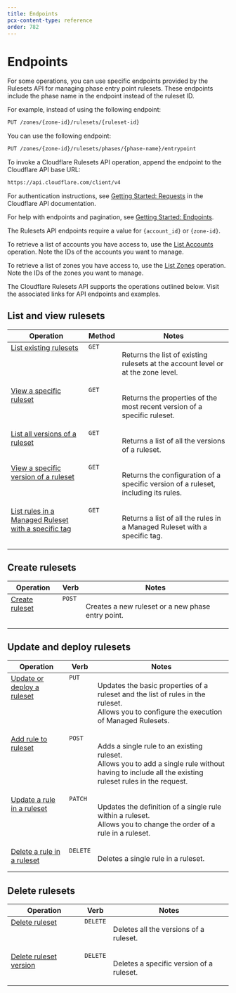 ```yaml
---
title: Endpoints
pcx-content-type: reference
order: 782
---
```


# Endpoints

For some operations, you can use specific endpoints provided by the Rulesets API for managing phase entry point rulesets. These endpoints include the phase name in the endpoint instead of the ruleset ID.

For example, instead of using the following endpoint:

```bash
PUT /zones/{zone-id}/rulesets/{ruleset-id}
```

You can use the following endpoint:

```bash
PUT /zones/{zone-id}/rulesets/phases/{phase-name}/entrypoint
```

To invoke a Cloudflare Rulesets API operation, append the endpoint to the Cloudflare API base URL:

```bash
https://api.cloudflare.com/client/v4
```

For authentication instructions, see [Getting Started: Requests](https://api.cloudflare.com/#getting-started-requests) in the Cloudflare API documentation.

For help with endpoints and pagination, see [Getting Started: Endpoints](https://api.cloudflare.com/#getting-started-endpoints).

<Aside>

The Rulesets API endpoints require a value for `{account_id}` or `{zone-id}`.

To retrieve a list of accounts you have access to, use the [List Accounts](https://api.cloudflare.com/#accounts-list-accounts) operation. Note the IDs of the accounts you want to manage.

To retrieve a list of zones you have access to, use the [List Zones](https://api.cloudflare.com/#zone-list-zones) operation. Note the IDs of the zones you want to manage.

</Aside>

The Cloudflare Rulesets API supports the operations outlined below. Visit the associated links for API endpoints and examples.

## List and view rulesets

<table>
  <thead>
    <tr>
      <th>Operation</th>
      <th>Method</th>
      <th>Notes</th>
    </tr>
  </thead>
  <tbody style="vertical-align:top">
    <tr>
      <td>
        <a href="/rulesets-api/view/#list-existing-rulesets">
          List existing rulesets
        </a>
      </td>
      <td>
        <code>GET</code>
      </td>
      <td>
        <p>
          Returns the list of existing rulesets at the account level or at the
          zone level.
        </p>
      </td>
    </tr>
    <tr>
      <td>
        <a href="/rulesets-api/view/#view-a-specific-ruleset">
          View a specific ruleset
        </a>
      </td>
      <td>
        <code>GET</code>
      </td>
      <td>
        <p>
          Returns the properties of the most recent version of a specific
          ruleset.
        </p>
      </td>
    </tr>
    <tr>
      <td>
        <a href="/rulesets-api/view/#list-all-versions-of-a-ruleset">
          List all versions of a ruleset
        </a>
      </td>
      <td>
        <code>GET</code>
      </td>
      <td>
        <p>Returns a list of all the versions of a ruleset.</p>
      </td>
    </tr>
    <tr>
      <td>
        <a href="/rulesets-api/view/#view-a-specific-version-of-a-ruleset">
          View a specific version of a ruleset
        </a>
      </td>
      <td>
        <code>GET</code>
      </td>
      <td>
        <p>
          Returns the configuration of a specific version of a ruleset,
          including its rules.
        </p>
      </td>
    </tr>
    <tr>
      <td>
        <a href="/rulesets-api/view/#list-rules-in-a-managed-ruleset-with-a-specific-tag">
          List rules in a Managed Ruleset with a specific tag
        </a>
      </td>
      <td>
        <code>GET</code>
      </td>
      <td>
        <p>
          Returns a list of all the rules in a Managed Ruleset with a specific
          tag.
        </p>
      </td>
    </tr>
  </tbody>
</table>

## Create rulesets

<table>
  <thead>
    <tr>
      <th>Operation</th>
      <th>Verb</th>
      <th>Notes</th>
    </tr>
  </thead>
  <tbody style="vertical-align:top">
    <tr>
      <td>
        <a href="/rulesets-api/create">Create ruleset</a>
      </td>
      <td>
        <code>POST</code>
      </td>
      <td>
        <p>Creates a new ruleset or a new phase entry point.</p>
      </td>
    </tr>
  </tbody>
</table>

## Update and deploy rulesets

<table>
  <thead>
    <tr>
      <th>Operation</th>
      <th>Verb</th>
      <th>Notes</th>
    </tr>
  </thead>
  <tbody style="vertical-align:top">
    <tr>
      <td>
        <a href="/rulesets-api/update">Update or deploy a ruleset</a>
      </td>
      <td>
        <code>PUT</code>
      </td>
      <td>
        <p>
          Updates the basic properties of a ruleset and the list of rules in the
          ruleset.
          <br />
          Allows you to configure the execution of Managed Rulesets.
        </p>
      </td>
    </tr>
    <tr>
      <td>
        <a href="/rulesets-api/add-rule">Add rule to ruleset</a>
      </td>
      <td>
        <code>POST</code>
      </td>
      <td>
        <p>
          Adds a single rule to an existing ruleset.
          <br />
          Allows you to add a single rule without having to include all the
          existing ruleset rules in the request.
        </p>
      </td>
    </tr>
    <tr>
      <td>
        <a href="/rulesets-api/update-rule">Update a rule in a ruleset</a>
      </td>
      <td>
        <code>PATCH</code>
      </td>
      <td>
        <p>
          Updates the definition of a single rule within a ruleset.
          <br />
          Allows you to change the order of a rule in a ruleset.
        </p>
      </td>
    </tr>
    <tr>
      <td>
        <a href="/rulesets-api/delete-rule">Delete a rule in a ruleset</a>
      </td>
      <td>
        <code>DELETE</code>
      </td>
      <td>
        <p>Deletes a single rule in a ruleset.</p>
      </td>
    </tr>
  </tbody>
</table>

## Delete rulesets

<table>
  <thead>
    <tr>
      <th>Operation</th>
      <th>Verb</th>
      <th>Notes</th>
    </tr>
  </thead>
  <tbody style="vertical-align:top">
    <tr>
      <td>
        <a href="/rulesets-api/delete#delete-ruleset">Delete ruleset</a>
      </td>
      <td>
        <code>DELETE</code>
      </td>
      <td>
        <p>Deletes all the versions of a ruleset.</p>
      </td>
    </tr>
    <tr>
      <td>
        <a href="/rulesets-api/delete#delete-ruleset-version">
          Delete ruleset version
        </a>
      </td>
      <td>
        <code>DELETE</code>
      </td>
      <td>
        <p>Deletes a specific version of a ruleset.</p>
      </td>
    </tr>
  </tbody>
</table>
